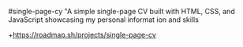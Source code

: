 #single-page-cy
"A simple single-page CV built with HTML, CSS, and JavaScript showcasing my personal informat ion and skills

+https://roadmap.sh/projects/single-page-cv
